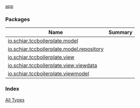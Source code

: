 [app](./index.md)

### Packages

| Name | Summary |
|---|---|
| [io.schiar.tccboilerplate.model](io.schiar.tccboilerplate.model/index.md) |  |
| [io.schiar.tccboilerplate.model.repository](io.schiar.tccboilerplate.model.repository/index.md) |  |
| [io.schiar.tccboilerplate.view](io.schiar.tccboilerplate.view/index.md) |  |
| [io.schiar.tccboilerplate.view.viewdata](io.schiar.tccboilerplate.view.viewdata/index.md) |  |
| [io.schiar.tccboilerplate.viewmodel](io.schiar.tccboilerplate.viewmodel/index.md) |  |

### Index

[All Types](alltypes/index.md)
